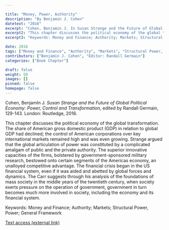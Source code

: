 ```yaml
---

title: "Money, Power, Authority"
description: "By Benjamin J. Cohen"
datetext: "2016"
excerpt: "Cohen, Benjamin J. In Susan Strange and the Future of Global Political Economy: Power, Control and Transformation, edited by Randall Germain, 129-143. London: Routledge, 2016."
excerpt2: "This chapter discusses the political economy of the global transformation. The share of American gross domestic product (GDP) in relation to global GDP had declined; the control of American corporations over key international markets remained high and was even growing. Strange argued that the global articulation of power was constituted by a complicated amalgam of public and the private authority. The superior innovative capacities of the firms, bolstered by government-sponsored military research, bestowed onto certain segments of the Americas economy, an unalloyed competitive advantage. The financial crisis began in the US financial system, even if it was aided and abetted by global forces and dynamics. The Carr suggests through his analysis of the foundations of mass society in the middle years of the twentieth century, when society exerts pressure on the operation of government, government in turn becomes much more involved in society, including the economy and its financial system."
excerpt3: "Keywords: Money and Finance; Authority; Markets; Structural Power, Power; General Framework"

date: 2016
tags: ["Money and Finance", "Authority", "Markets", "Structural Power, Power", "Strange-Influenced Works", "2010's"]
contributors: ["Benjamin J. Cohen", "Editor: Randall Germain"]
categories: ["Book Chapter"]

draft: false
weight: 50
images: []
pinned: false
homepage: false
---
```


Cohen, BenjamIn J. *Susan Strange and the Future of Global Political Economy: Power, Control and Transformation*, edited by Randall Germain, 129-143. London: Routledge, 2016.

This chapter discusses the political economy of the global transformation. The share of American gross domestic product (GDP) in relation to global GDP had declined; the control of American corporations over key international markets remained high and was even growing. Strange argued that the global articulation of power was constituted by a complicated amalgam of public and the private authority. The superior innovative capacities of the firms, bolstered by government-sponsored military research, bestowed onto certain segments of the Americas economy, an unalloyed competitive advantage. The financial crisis began in the US financial system, even if it was aided and abetted by global forces and dynamics. The Carr suggests through his analysis of the foundations of mass society in the middle years of the twentieth century, when society exerts pressure on the operation of government, government in turn becomes much more involved in society, including the economy and its financial system.

Keywords: Money and Finance; Authority; Markets; Structural Power, Power; General Framework

[Text access (external link)](https://www.worldcat.org/title/948603852)
